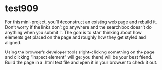 # test909

For this mini-project, you’ll deconstruct an existing web page and rebuild it.
Don’t worry if the links don’t go anywhere and the search box doesn’t do anything when you submit it. 
The goal is to start thinking about how elements get placed on the page and roughly how they get styled and aligned.

Using the browser’s developer tools (right-clicking something on the page and clicking “inspect element” 
will get you there) will be your best friend. Build the page in a .html text file and open it in your browser
to check it out.

